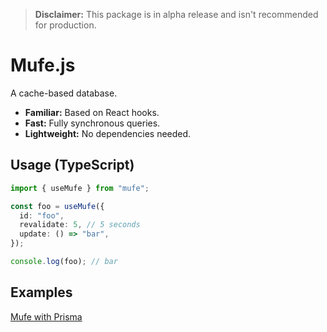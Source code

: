 > **Disclaimer:** This package is in alpha release and isn't recommended for production.

# Mufe.js

A cache-based database.

- **Familiar:** Based on React hooks.
- **Fast:** Fully synchronous queries.
- **Lightweight:** No dependencies needed.

## Usage (TypeScript)

```ts
import { useMufe } from "mufe";

const foo = useMufe({
  id: "foo",
  revalidate: 5, // 5 seconds
  update: () => "bar",
});

console.log(foo); // bar
```

## Examples

[Mufe with Prisma](https://github.com/FaonDev/mufe-prisma)
